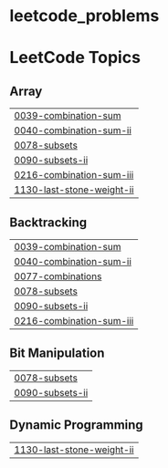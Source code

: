 # leetcode_problems
<!---LeetCode Topics Start-->
# LeetCode Topics
## Array
|  |
| ------- |
| [0039-combination-sum](https://github.com/Inikapoorani/leetcode_problems/tree/master/0039-combination-sum) |
| [0040-combination-sum-ii](https://github.com/Inikapoorani/leetcode_problems/tree/master/0040-combination-sum-ii) |
| [0078-subsets](https://github.com/Inikapoorani/leetcode_problems/tree/master/0078-subsets) |
| [0090-subsets-ii](https://github.com/Inikapoorani/leetcode_problems/tree/master/0090-subsets-ii) |
| [0216-combination-sum-iii](https://github.com/Inikapoorani/leetcode_problems/tree/master/0216-combination-sum-iii) |
| [1130-last-stone-weight-ii](https://github.com/Inikapoorani/leetcode_problems/tree/master/1130-last-stone-weight-ii) |
## Backtracking
|  |
| ------- |
| [0039-combination-sum](https://github.com/Inikapoorani/leetcode_problems/tree/master/0039-combination-sum) |
| [0040-combination-sum-ii](https://github.com/Inikapoorani/leetcode_problems/tree/master/0040-combination-sum-ii) |
| [0077-combinations](https://github.com/Inikapoorani/leetcode_problems/tree/master/0077-combinations) |
| [0078-subsets](https://github.com/Inikapoorani/leetcode_problems/tree/master/0078-subsets) |
| [0090-subsets-ii](https://github.com/Inikapoorani/leetcode_problems/tree/master/0090-subsets-ii) |
| [0216-combination-sum-iii](https://github.com/Inikapoorani/leetcode_problems/tree/master/0216-combination-sum-iii) |
## Bit Manipulation
|  |
| ------- |
| [0078-subsets](https://github.com/Inikapoorani/leetcode_problems/tree/master/0078-subsets) |
| [0090-subsets-ii](https://github.com/Inikapoorani/leetcode_problems/tree/master/0090-subsets-ii) |
## Dynamic Programming
|  |
| ------- |
| [1130-last-stone-weight-ii](https://github.com/Inikapoorani/leetcode_problems/tree/master/1130-last-stone-weight-ii) |
<!---LeetCode Topics End-->